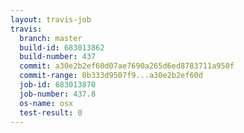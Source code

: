 ```yaml
---
layout: travis-job
travis:
  branch: master
  build-id: 683013862
  build-number: 437
  commit: a30e2b2ef60d07ae7690a265d6ed8783711a950f
  commit-range: 0b333d9507f9...a30e2b2ef60d
  job-id: 683013870
  job-number: 437.8
  os-name: osx
  test-result: 0
---
```

